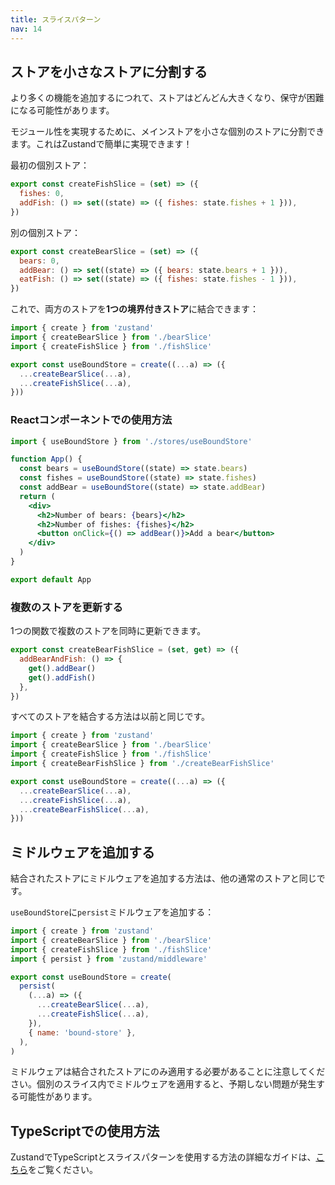 ```yaml
---
title: スライスパターン
nav: 14
---
```


## ストアを小さなストアに分割する

より多くの機能を追加するにつれて、ストアはどんどん大きくなり、保守が困難になる可能性があります。

モジュール性を実現するために、メインストアを小さな個別のストアに分割できます。これはZustandで簡単に実現できます！

最初の個別ストア：

```js
export const createFishSlice = (set) => ({
  fishes: 0,
  addFish: () => set((state) => ({ fishes: state.fishes + 1 })),
})
```

別の個別ストア：

```js
export const createBearSlice = (set) => ({
  bears: 0,
  addBear: () => set((state) => ({ bears: state.bears + 1 })),
  eatFish: () => set((state) => ({ fishes: state.fishes - 1 })),
})
```

これで、両方のストアを**1つの境界付きストア**に結合できます：

```js
import { create } from 'zustand'
import { createBearSlice } from './bearSlice'
import { createFishSlice } from './fishSlice'

export const useBoundStore = create((...a) => ({
  ...createBearSlice(...a),
  ...createFishSlice(...a),
}))
```

### Reactコンポーネントでの使用方法

```jsx
import { useBoundStore } from './stores/useBoundStore'

function App() {
  const bears = useBoundStore((state) => state.bears)
  const fishes = useBoundStore((state) => state.fishes)
  const addBear = useBoundStore((state) => state.addBear)
  return (
    <div>
      <h2>Number of bears: {bears}</h2>
      <h2>Number of fishes: {fishes}</h2>
      <button onClick={() => addBear()}>Add a bear</button>
    </div>
  )
}

export default App
```

### 複数のストアを更新する

1つの関数で複数のストアを同時に更新できます。

```js
export const createBearFishSlice = (set, get) => ({
  addBearAndFish: () => {
    get().addBear()
    get().addFish()
  },
})
```

すべてのストアを結合する方法は以前と同じです。

```js
import { create } from 'zustand'
import { createBearSlice } from './bearSlice'
import { createFishSlice } from './fishSlice'
import { createBearFishSlice } from './createBearFishSlice'

export const useBoundStore = create((...a) => ({
  ...createBearSlice(...a),
  ...createFishSlice(...a),
  ...createBearFishSlice(...a),
}))
```

## ミドルウェアを追加する

結合されたストアにミドルウェアを追加する方法は、他の通常のストアと同じです。

`useBoundStore`に`persist`ミドルウェアを追加する：

```js
import { create } from 'zustand'
import { createBearSlice } from './bearSlice'
import { createFishSlice } from './fishSlice'
import { persist } from 'zustand/middleware'

export const useBoundStore = create(
  persist(
    (...a) => ({
      ...createBearSlice(...a),
      ...createFishSlice(...a),
    }),
    { name: 'bound-store' },
  ),
)
```

ミドルウェアは結合されたストアにのみ適用する必要があることに注意してください。個別のスライス内でミドルウェアを適用すると、予期しない問題が発生する可能性があります。

## TypeScriptでの使用方法

ZustandでTypeScriptとスライスパターンを使用する方法の詳細なガイドは、[こちら](./typescript.md#slices-pattern)をご覧ください。
